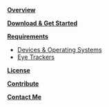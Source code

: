 **[Overview](https://github.com/JuliusSweetland/OptiKey/wiki)**

**[Download & Get Started](https://github.com/JuliusSweetland/OptiKey/wiki/Download-&-Get-Started)**

**[Requirements](https://github.com/JuliusSweetland/OptiKey/wiki/Requirements)**
* [Devices & Operating Systems](https://github.com/JuliusSweetland/OptiKey/wiki/Requirements#device-os-requirements)
* [Eye Trackers](https://github.com/JuliusSweetland/OptiKey/wiki/Requirements#supported-eye-trackers)

**[License](https://github.com/JuliusSweetland/OptiKey/wiki/License)**

**[Contribute](https://github.com/JuliusSweetland/OptiKey/wiki/Contribute)**

**[Contact Me](mailto:optikeyfeedback@gmail.com)**